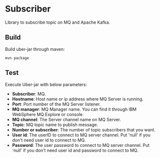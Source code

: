 # Subscriber

Library to subscribe topic on MQ and Apache Kafka.

## Build

Build uber-jar through maven:

    mvn package

## Test

Execute Uber-jar with below parameters:

* **Subscriber**: MQ.
* **Hostname**: Host name or ip address where MQ Server is running.
* **Port**: Port number of the MQ Server listener.
* **MQ manager**: MQ Manager name. You can find it through IBM WebSphere MQ Explore or console.
* **MQ channel**: The Server channel name on MQ Server.
* **Topic**: MQ topic name to publish message.
* **Number or subscriber**: The number of topic subscribers that you want.
* **User id**: The userID to connect to MQ server channel. Put 'null' if you don't need user id to connect to MQ.
* **Password**: The user password to connect to MQ server channel. Put 'null' if you don't need user id and password to connect to MQ.